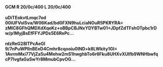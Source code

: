 #### GCM R 20/0c/400 L 20/0c/400
**uDiTEokvtLmqc7od**<br/>**00iUFVoISva/W06Kad/bd0FXN9huLciaNOuR5PKRYRA=**<br/>**zMIC8GFhQMDXdXqeKz+oBBpCBJNxYDYBTw01+JDpfZdTFshOTpbc1rDw/p1MyjBsEfFFYJPDs5E6RePc...**<br/><br/>
**rdzReG28ITPcAeGl**<br/>**9/7nPuWPlInBEeD4Cmhr8cqooiu0IND+k8LWkity1GI=**<br/>**1AvrmMxi77VjZa5u4Mehw2mS1hwghbTo6r6Fku8UHXvXUlfb9WNHbwfqcP7lvgfaGaSwYr8MmubCpvOG...**